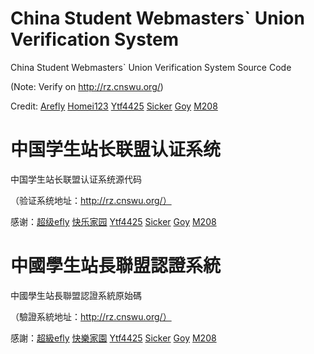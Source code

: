 China Student Webmasters` Union Verification System
=====

China Student Webmasters` Union Verification System Source Code

(Note: Verify on http://rz.cnswu.org/)

Credit: [Arefly](http://www.arefly.com/) [Homei123](http://www.homei123.com/) [Ytf4425](http://俞.tk/) [Sicker](http://cn.sicker.asia/) [Goy](http://www.dsu.pw/) [M208](http://www.m208.pw/)

中国学生站长联盟认证系统
=====

中国学生站长联盟认证系统源代码

（验证系统地址：http://rz.cnswu.org/）

感谢：[超级efly](http://www.arefly.com/) [快乐家园](http://www.homei123.com/) [Ytf4425](http://俞.tk/) [Sicker](http://cn.sicker.asia/) [Goy](http://www.dsu.pw/) [M208](http://www.m208.pw/)

中國學生站長聯盟認證系統
=====

中國學生站長聯盟認證系統原始碼

（驗證系統地址：http://rz.cnswu.org/）

感謝：[超級efly](http://www.arefly.com/) [快樂家園](http://www.homei123.com/) [Ytf4425](http://俞.tk/) [Sicker](http://cn.sicker.asia/) [Goy](http://www.dsu.pw/) [M208](http://www.m208.pw/)